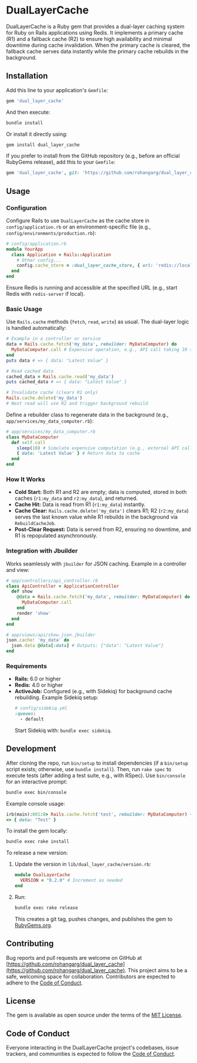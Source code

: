 # DualLayerCache

DualLayerCache is a Ruby gem that provides a dual-layer caching system for Ruby on Rails applications using Redis. It implements a primary cache (R1) and a fallback cache (R2) to ensure high availability and minimal downtime during cache invalidation. When the primary cache is cleared, the fallback cache serves data instantly while the primary cache rebuilds in the background.

## Installation

Add this line to your application's `Gemfile`:

```ruby
gem 'dual_layer_cache'
```

And then execute:

```bash
bundle install
```

Or install it directly using:

```bash
gem install dual_layer_cache
```

If you prefer to install from the GitHub repository (e.g., before an official RubyGems release), add this to your `Gemfile`:

```ruby
gem 'dual_layer_cache', git: 'https://github.com/rohangarg/dual_layer_cache.git', branch: 'main'
```

## Usage

### Configuration
Configure Rails to use `DualLayerCache` as the cache store in `config/application.rb` or an environment-specific file (e.g., `config/environments/production.rb`):

```ruby
# config/application.rb
module YourApp
  class Application < Rails::Application
    # Other config...
    config.cache_store = :dual_layer_cache_store, { url: 'redis://localhost:6379/0' }
  end
end
```

Ensure Redis is running and accessible at the specified URL (e.g., start Redis with `redis-server` if local).

### Basic Usage
Use `Rails.cache` methods (`fetch`, `read`, `write`) as usual. The dual-layer logic is handled automatically:

```ruby
# Example in a controller or service
data = Rails.cache.fetch('my_data', rebuilder: MyDataComputer) do
  MyDataComputer.call # Expensive operation, e.g., API call taking 10 seconds
end
puts data # => { data: "Latest Value" }

# Read cached data
cached_data = Rails.cache.read('my_data')
puts cached_data # => { data: "Latest Value" }

# Invalidate cache (clears R1 only)
Rails.cache.delete('my_data')
# Next read will use R2 and trigger background rebuild
```

Define a rebuilder class to regenerate data in the background (e.g., `app/services/my_data_computer.rb`):

```ruby
# app/services/my_data_computer.rb
class MyDataComputer
  def self.call
    sleep(10) # Simulate expensive computation (e.g., external API call)
    { data: 'Latest Value' } # Return data to cache
  end
end
```

### How It Works
- **Cold Start:** Both R1 and R2 are empty; data is computed, stored in both caches (`r1:my_data` and `r2:my_data`), and returned.
- **Cache Hit:** Data is read from R1 (`r1:my_data`) instantly.
- **Cache Clear:** `Rails.cache.delete('my_data')` clears R1; R2 (`r2:my_data`) serves the last known value while R1 rebuilds in the background via `RebuildCacheJob`.
- **Post-Clear Request:** Data is served from R2, ensuring no downtime, and R1 is repopulated asynchronously.

### Integration with Jbuilder
Works seamlessly with `jbuilder` for JSON caching. Example in a controller and view:

```ruby
# app/controllers/api_controller.rb
class ApiController < ApplicationController
  def show
    @data = Rails.cache.fetch('my_data', rebuilder: MyDataComputer) do
      MyDataComputer.call
    end
    render 'show'
  end
end
```

```ruby
# app/views/api/show.json.jbuilder
json.cache! 'my_data' do
  json.data @data[:data] # Outputs: {"data": "Latest Value"}
end
```

### Requirements
- **Rails:** 6.0 or higher
- **Redis:** 4.0 or higher
- **ActiveJob:** Configured (e.g., with Sidekiq) for background cache rebuilding. Example Sidekiq setup:
  ```ruby
  # config/sidekiq.yml
  :queues:
    - default
  ```
  Start Sidekiq with: `bundle exec sidekiq`.

## Development

After cloning the repo, run `bin/setup` to install dependencies (if a `bin/setup` script exists; otherwise, use `bundle install`). Then, run `rake spec` to execute tests (after adding a test suite, e.g., with RSpec). Use `bin/console` for an interactive prompt:

```bash
bundle exec bin/console
```

Example console usage:
```ruby
irb(main):001:0> Rails.cache.fetch('test', rebuilder: MyDataComputer) { { data: 'Test' } }
=> { data: "Test" }
```

To install the gem locally:

```bash
bundle exec rake install
```

To release a new version:
1. Update the version in `lib/dual_layer_cache/version.rb`:
   ```ruby
   module DualLayerCache
     VERSION = "0.2.0" # Increment as needed
   end
   ```
2. Run:
   ```bash
   bundle exec rake release
   ```
   This creates a git tag, pushes changes, and publishes the gem to [RubyGems.org](https://rubygems.org).

## Contributing

Bug reports and pull requests are welcome on GitHub at [https://github.com/rohangarg/dual_layer_cache](https://github.com/rohangarg/dual_layer_cache). This project aims to be a safe, welcoming space for collaboration. Contributors are expected to adhere to the [Code of Conduct](https://github.com/rohangarg/dual_layer_cache/blob/main/CODE_OF_CONDUCT.md).

## License

The gem is available as open source under the terms of the [MIT License](https://opensource.org/licenses/MIT).

## Code of Conduct

Everyone interacting in the DualLayerCache project's codebases, issue trackers, and communities is expected to follow the [Code of Conduct](https://github.com/rohangarg/dual_layer_cache/blob/main/CODE_OF_CONDUCT.md).